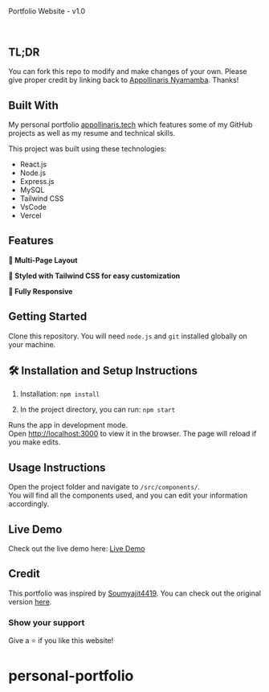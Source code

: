 ## <h2 align="center">
  Portfolio Website - v1.0<br/>
</h2>


<br/>

## TL;DR

You can fork this repo to modify and make changes of your own. Please give proper credit by linking back to [Appollinaris Nyamamba](https://github.com/Nyamamba/personal-portfolio). Thanks!

## Built With

My personal portfolio <a href="https://appollinaris.vercel.app/" target="_blank">appollinaris.tech</a> which features some of my GitHub projects as well as my resume and technical skills.<br/>

This project was built using these technologies:

- React.js
- Node.js
- Express.js
- MySQL
- Tailwind CSS
- VsCode
- Vercel

## Features

**📖 Multi-Page Layout**

**🎨 Styled with Tailwind CSS for easy customization**

**📱 Fully Responsive**

## Getting Started

Clone this repository. You will need `node.js` and `git` installed globally on your machine.

## 🛠 Installation and Setup Instructions

1. Installation: `npm install`

2. In the project directory, you can run: `npm start`

Runs the app in development mode.<br/>
Open [http://localhost:3000](http://localhost:3000) to view it in the browser.
The page will reload if you make edits.

## Usage Instructions

Open the project folder and navigate to `/src/components/`. <br/>
You will find all the components used, and you can edit your information accordingly.

## Live Demo

Check out the live demo here: [Live Demo](https://appollinaris.vercel.app/)

## Credit

This portfolio was inspired by [Soumyajit4419](https://github.com/soumyajit4419/Portfolio). You can check out the original version [here](https://soumyajit.vercel.app/).

### Show your support

Give a ⭐ if you like this website!

# personal-portfolio
